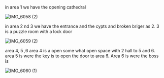 in area 1 we have the opening cathedral

![IMG_6058 (2)](https://github.com/user-attachments/assets/700c299f-553a-4298-b77b-c424bfe8bd8b)

in area 2 nd 3 we have the entrance and the cypts and broken briger as 2. 3 is a puzzle room with a lock door

![IMG_6059 (2)](https://github.com/user-attachments/assets/e605781d-f11f-48bb-bc10-ec6bf3f0bbd7)

area  4, 5 ,6 area 4 is a open some what open space with 2 hall to 5 and 6. area 5 is were the key is to open the door to area 6. Area 6 is were the boss is

![IMG_6060 (1)](https://github.com/user-attachments/assets/287d6e99-9b5f-4ecf-ad37-0474f81df871)
